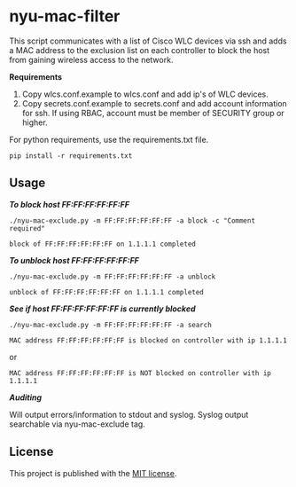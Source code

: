 # nyu-mac-filter

This script communicates with a list of Cisco WLC devices via ssh and adds a MAC address to the exclusion list on each
controller to block the host from gaining wireless access to the network.

**Requirements**
1. Copy wlcs.conf.example to wlcs.conf and add ip's of WLC devices.
2. Copy secrets.conf.example to secrets.conf and add account information for ssh. If using RBAC, account must be member
   of SECURITY group or higher.

For python requirements, use the requirements.txt file.
```shell
pip install -r requirements.txt
```

## Usage

***To block host FF:FF:FF:FF:FF:FF***
```shell
./nyu-mac-exclude.py -m FF:FF:FF:FF:FF:FF -a block -c "Comment required"

block of FF:FF:FF:FF:FF:FF on 1.1.1.1 completed
```
***To unblock host FF:FF:FF:FF:FF:FF***
```shell
./nyu-mac-exclude.py -m FF:FF:FF:FF:FF:FF -a unblock

unblock of FF:FF:FF:FF:FF:FF on 1.1.1.1 completed
```
***See if host FF:FF:FF:FF:FF:FF is currently blocked***
```shell
./nyu-mac-exclude.py -m FF:FF:FF:FF:FF:FF -a search

MAC address FF:FF:FF:FF:FF:FF is blocked on controller with ip 1.1.1.1
```
or
```
MAC address FF:FF:FF:FF:FF:FF is NOT blocked on controller with ip 1.1.1.1
```
***Auditing***

Will output errors/information to stdout and syslog. Syslog output searchable via nyu-mac-exclude tag.

## License
This project is published with the <a href="https://opensource.org/licenses/MIT" target="_blank">MIT license</a>.
